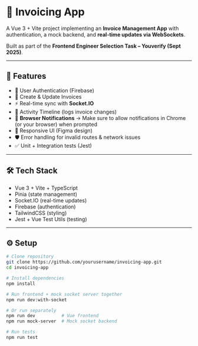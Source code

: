 # 📄 Invoicing App

A Vue 3 + Vite project implementing an **Invoice Management App** with authentication, a mock backend, and **real-time updates via WebSockets**.

Built as part of the **Frontend Engineer Selection Task – Youverify (Sept 2025)**.

---

## 🚀 Features

- 🔑 User Authentication (Firebase)
- 🧾 Create & Update Invoices
- ⚡ Real-time sync with **Socket.IO**
- 📜 Activity Timeline (logs invoice changes)
- 🔔 **Browser Notifications** → Make sure to allow notifications in Chrome (or your browser) when prompted
- 📱 Responsive UI (Figma design)
- 🛡️ Error handling for invalid routes & network issues
- ✅ Unit + Integration tests (Jest)

---

## 🛠 Tech Stack

- Vue 3 + Vite + TypeScript
- Pinia (state management)
- Socket.IO (real-time updates)
- Firebase (authentication)
- TailwindCSS (styling)
- Jest + Vue Test Utils (testing)

---

## ⚙️ Setup

```bash
# Clone repository
git clone https://github.com/yourusername/invoicing-app.git
cd invoicing-app

# Install dependencies
npm install

# Run frontend + mock socket server together
npm run dev:with-socket

# Or run separately
npm run dev          # Vue frontend
npm run mock-server  # Mock socket backend

# Run tests
npm run test
```
